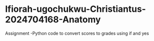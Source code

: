 # Ifiorah-ugochukwu-Christiantus-2024704168-Anatomy
Assignment -Python code to convert scores to grades using if and yes
